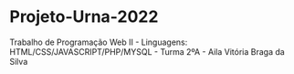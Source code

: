 # Projeto-Urna-2022
Trabalho de Programação Web II - Linguagens: HTML/CSS/JAVASCRIPT/PHP/MYSQL - Turma 2ºA - Aila Vitória Braga da Silva
